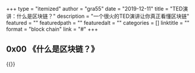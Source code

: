 +++
type = "itemized"
author = "gra55"
date = "2019-12-11"
title = "TED演讲：什么是区块链？"
description = "一个很火的TED演讲让你真正看懂区块链"
featured = ""
featuredpath = ""
featuredalt = ""
categories = []
linktitle = ""
format = "block chain"
link = "#"
+++

## 0x00 《什么是区块链？》

{{<video-bili aid="18192895" cid="29702271" >}}

